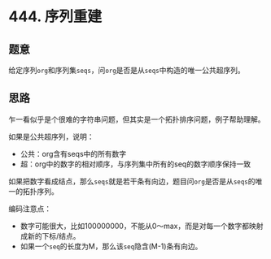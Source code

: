 # 444. 序列重建

## 题意

给定序列`org`和序列集`seqs`，问`org`是否是从`seqs`中构造的唯一公共超序列。

## 思路

乍一看似乎是个很难的字符串问题，但其实是一个拓扑排序问题，例子帮助理解。

如果是公共超序列，说明：

- 公共：org含有seqs中的所有数字
- 超：org中的数字的相对顺序，与序列集中所有的seq的数字顺序保持一致

如果把数字看成结点，那么`seqs`就是若干条有向边，题目问`org`是否是从`seqs`的唯一的拓扑序列。

编码注意点：

- 数字可能很大，比如100000000，不能从0～max，而是对每一个数字都映射成新的下标/结点。
- 如果一个`seq`的长度为M，那么该`seq`隐含(M-1)条有向边。
